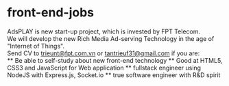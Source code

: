 # front-end-jobs
AdsPLAY is new start-up project, which is invested by FPT Telecom.<br />
We will develop the new Rich Media Ad-serving Technology in the age of "Internet of Things".<br />
Send CV to trieunt@fpt.com.vn or tantrieuf31@gmail.com if you are:<br />
** Be able to self-study about new front-end technology
** Good at HTML5, CSS3 and JavaScript for Web application 
** fullstack engineer using NodeJS with Express.js, Socket.io
** true software engineer with R&D spirit
